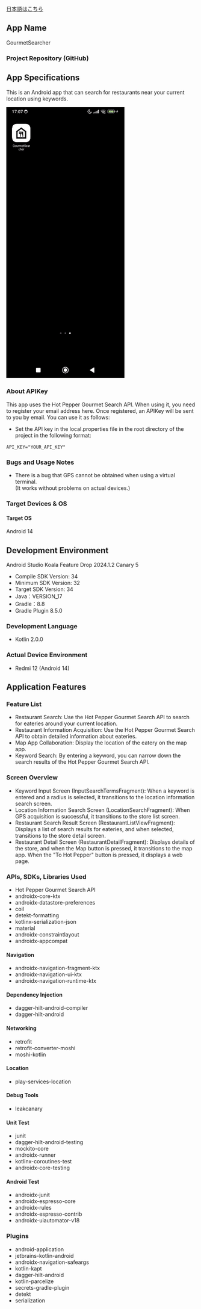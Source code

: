 [日本語はこちら](README.md)
## App Name

GourmetSearcher

### Project Repository (GitHub)

## App Specifications

This is an Android app that can search for restaurants near your current location using keywords.

<img src="app.gif" width="314" alt="App demo video">

### About APIKey

This app uses the Hot Pepper Gourmet Search API.
When using it, you need to register your email address here.
Once registered, an APIKey will be sent to you by email. You can use it as follows:

- Set the API key in the local.properties file in the root directory of the project in the following format:

```properties
API_KEY="YOUR_API_KEY"
```

### Bugs and Usage Notes

- There is a bug that GPS cannot be obtained when using a virtual terminal.</br>
  (It works without problems on actual devices.)

### Target Devices & OS

#### Target OS

Android 14

## Development Environment

Android Studio Koala Feature Drop 2024.1.2 Canary 5

- Compile SDK Version: 34
- Minimum SDK Version: 32
- Target SDK Version: 34
- Java：VERSION_17
- Gradle：8.8
- Gradle Plugin 8.5.0

### Development Language

- Kotlin 2.0.0

### Actual Device Environment

- Redmi 12 (Android 14)

## Application Features

### Feature List

- Restaurant Search: Use the Hot Pepper Gourmet Search API to search for eateries around your current location.
- Restaurant Information Acquisition: Use the Hot Pepper Gourmet Search API to obtain detailed information about eateries.
- Map App Collaboration: Display the location of the eatery on the map app.
- Keyword Search: By entering a keyword, you can narrow down the search results of the Hot Pepper Gourmet Search API.

### Screen Overview

- Keyword Input Screen (InputSearchTermsFragment): When a keyword is entered and a radius is selected, it transitions to the location information search screen.
- Location Information Search Screen (LocationSearchFragment): When GPS acquisition is successful, it transitions to the store list screen.
- Restaurant Search Result Screen (RestaurantListViewFragment): Displays a list of search results for eateries, and when selected, transitions to the store detail screen.
- Restaurant Detail Screen (RestaurantDetailFragment): Displays details of the store, and when the Map button is pressed, it transitions to the map app. When the "To Hot Pepper" button is pressed, it displays a web page.

### APIs, SDKs, Libraries Used
- Hot Pepper Gourmet Search API
- androidx-core-ktx
- androidx-datastore-preferences
- coil
- detekt-formatting
- kotlinx-serialization-json
- material
- androidx-constraintlayout
- androidx-appcompat

#### Navigation
- androidx-navigation-fragment-ktx
- androidx-navigation-ui-ktx
- androidx-navigation-runtime-ktx

#### Dependency Injection
- dagger-hilt-android-compiler
- dagger-hilt-android

#### Networking
- retrofit
- retrofit-converter-moshi
- moshi-kotlin

#### Location
- play-services-location

#### Debug Tools
- leakcanary

#### Unit Test
- junit
- dagger-hilt-android-testing
- mockito-core
- androidx-runner
- kotlinx-coroutines-test
- androidx-core-testing

#### Android Test
- androidx-junit
- androidx-espresso-core
- androidx-rules
- androidx-espresso-contrib
- androidx-uiautomator-v18

### Plugins
- android-application
- jetbrains-kotlin-android
- androidx-navigation-safeargs
- kotlin-kapt
- dagger-hilt-android
- kotlin-parcelize
- secrets-gradle-plugin
- detekt
- serialization